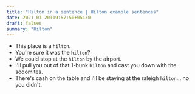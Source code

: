 ```yaml
---
title: "Hilton in a sentence | Hilton example sentences"
date: 2021-01-20T19:57:50+05:30
draft: falses
summary: "Hilton"
---
```

- This place is a `hilton`.
- You're sure it was the `hilton`?
- We could stop at the `hilton` by the airport.
- I'll pull you out of that 1-bunk `hilton` and cast you down with the sodomites.
- There's cash on the table and i'll be staying at the raleigh `hilton`... no you didn't.
                 
